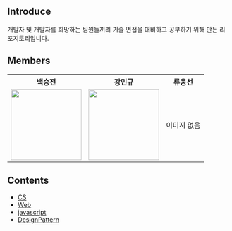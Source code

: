 ## Introduce
개발자 및 개발자를 희망하는 팀원들끼리 기술 면접을 대비하고 공부하기 위해 만든 리포지토리입니다.

## Members
<table>
	<th>백승전</th>
	<th>강민규</th>
  <th>류웅선</th>
	<tr>
	    <td>
	    	<a target='_blank' href='https://github.com/baikseungjeon'>
			<img width='160px' src='https://user-images.githubusercontent.com/85447054/194734362-be5f713e-a542-416d-a833-66e7a3b796cd.jpeg' />
	    	</a>
	    </td>
	    <td>
      <a target='_blank' href="https://github.com/kagrin97">
<img width="160px" src="https://user-images.githubusercontent.com/75124028/194712606-04d3ff01-49aa-4154-89a9-448109f21106.jpg" /></a></td>
      <td>이미지 없음</td>
	</tr>
    </table>


## Contents
- [CS](https://github.com/BaikSeungJeon/Interview/tree/main/CS)
- [Web](https://github.com/BaikSeungJeon/Interview/tree/main/Web)
- [javascript](https://github.com/BaikSeungJeon/Interview/tree/main/javascript)
- [DesignPattern](https://github.com/BaikSeungJeon/Interview/tree/main/DesignPattern)
